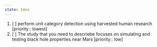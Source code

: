 ```yaml
---
state: Idea
---
```

1. [ ] perform unit category detection using harvested human research  [priority:: lowest]
2. [ ] The study that you need to descriebe focuses on simulating and testing black hole properties near Mars  [priority:: low]